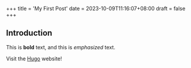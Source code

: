 +++
title = 'My First Post'
date = 2023-10-09T11:16:07+08:00
draft = false
+++
## Introduction

This is **bold** text, and this is *emphasized* text.

Visit the [Hugo](https://gohugo.io) website!
